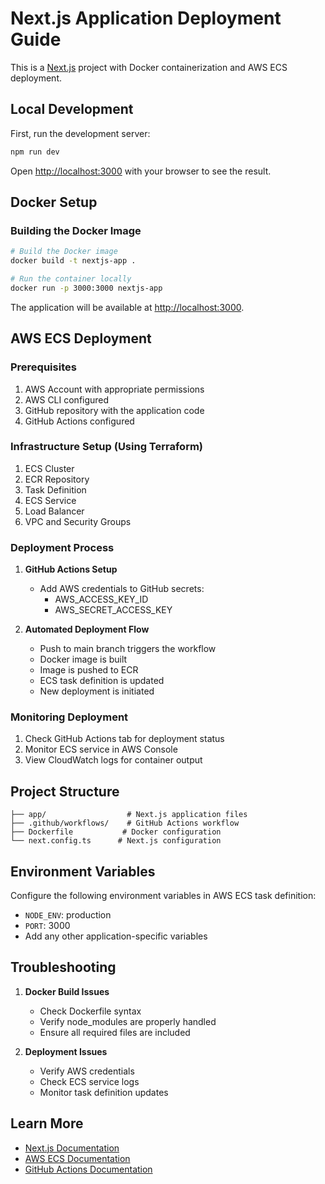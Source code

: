 
# Next.js Application Deployment Guide

This is a [Next.js](https://nextjs.org) project with Docker containerization and AWS ECS deployment.

## Local Development

First, run the development server:

```bash
npm run dev
```

Open [http://localhost:3000](http://localhost:3000) with your browser to see the result.

## Docker Setup

### Building the Docker Image

```bash
# Build the Docker image
docker build -t nextjs-app .

# Run the container locally
docker run -p 3000:3000 nextjs-app
```

The application will be available at [http://localhost:3000](http://localhost:3000).

## AWS ECS Deployment

### Prerequisites

1. AWS Account with appropriate permissions
2. AWS CLI configured
3. GitHub repository with the application code
4. GitHub Actions configured

### Infrastructure Setup (Using Terraform)

1. ECS Cluster
2. ECR Repository
3. Task Definition
4. ECS Service
5. Load Balancer
6. VPC and Security Groups

### Deployment Process

1. **GitHub Actions Setup**
   - Add AWS credentials to GitHub secrets:
     - AWS_ACCESS_KEY_ID
     - AWS_SECRET_ACCESS_KEY

2. **Automated Deployment Flow**
   - Push to main branch triggers the workflow
   - Docker image is built
   - Image is pushed to ECR
   - ECS task definition is updated
   - New deployment is initiated

### Monitoring Deployment

1. Check GitHub Actions tab for deployment status
2. Monitor ECS service in AWS Console
3. View CloudWatch logs for container output

## Project Structure

```
├── app/                  # Next.js application files
├── .github/workflows/    # GitHub Actions workflow
├── Dockerfile           # Docker configuration
└── next.config.ts      # Next.js configuration
```

## Environment Variables

Configure the following environment variables in AWS ECS task definition:

- `NODE_ENV`: production
- `PORT`: 3000
- Add any other application-specific variables

## Troubleshooting

1. **Docker Build Issues**
   - Check Dockerfile syntax
   - Verify node_modules are properly handled
   - Ensure all required files are included

2. **Deployment Issues**
   - Verify AWS credentials
   - Check ECS service logs
   - Monitor task definition updates

## Learn More

- [Next.js Documentation](https://nextjs.org/docs)
- [AWS ECS Documentation](https://aws.amazon.com/ecs/)
- [GitHub Actions Documentation](https://docs.github.com/en/actions)
